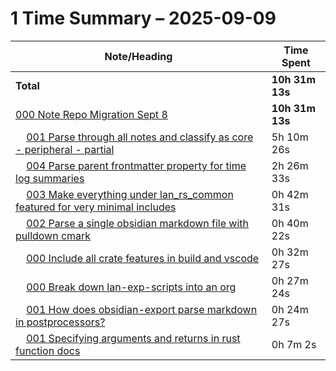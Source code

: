 # 1 Time Summary – 2025-09-09

|Note/Heading|Time Spent|
|------------|----------|
|**Total**|**10h 31m 13s**|
|[000 Note Repo Migration Sept 8](../../../../../../lan/tasks/2025/000%20Note%20Repo%20Migration%20Sept%208/000%20Note%20Repo%20Migration%20Sept%208.md)|**10h 31m 13s**|
|    [001 Parse through all notes and classify as core - peripheral - partial](../../../../../../lan/tasks/2025/000%20Note%20Repo%20Migration%20Sept%208/tasks/001%20Parse%20through%20all%20notes%20and%20classify%20as%20core%20-%20peripheral%20-%20partial.md)|5h 10m 26s|
|    [004 Parse parent frontmatter property for time log summaries](../../../../../../lan/tasks/2025/000%20Note%20Repo%20Migration%20Sept%208/tasks/004%20Parse%20parent%20frontmatter%20property%20for%20time%20log%20summaries.md)|2h 26m 33s|
|    [003 Make everything under lan_rs_common featured for very minimal includes](../../../../../../lan/tasks/2025/000%20Note%20Repo%20Migration%20Sept%208/tasks/003%20Make%20everything%20under%20lan_rs_common%20featured%20for%20very%20minimal%20includes.md)|0h 42m 31s|
|    [002 Parse a single obsidian markdown file with pulldown cmark](../../../../../../lan/tasks/2025/000%20Note%20Repo%20Migration%20Sept%208/tasks/002%20Parse%20a%20single%20obsidian%20markdown%20file%20with%20pulldown%20cmark.md)|0h 40m 22s|
|    [000 Include all crate features in build and vscode](../../../../../../lan/tasks/2025/000%20Note%20Repo%20Migration%20Sept%208/howtos/000%20Include%20all%20crate%20features%20in%20build%20and%20vscode.md)|0h 32m 27s|
|    [000 Break down lan-exp-scripts into an org](../../../../../../lan/tasks/2025/000%20Note%20Repo%20Migration%20Sept%208/entries/000%20Break%20down%20lan-exp-scripts%20into%20an%20org.md)|0h 27m 24s|
|    [001 How does obsidian-export parse markdown in postprocessors?](../../../../../../lan/tasks/2025/000%20Note%20Repo%20Migration%20Sept%208/investigations/001%20How%20does%20obsidian-export%20parse%20markdown%20in%20postprocessors%3F.md)|0h 24m 27s|
|    [001 Specifying arguments and returns in rust function docs](../../../../../../lan/tasks/2025/000%20Note%20Repo%20Migration%20Sept%208/howtos/001%20Specifying%20arguments%20and%20returns%20in%20rust%20function%20docs.md)|0h 7m 2s|
